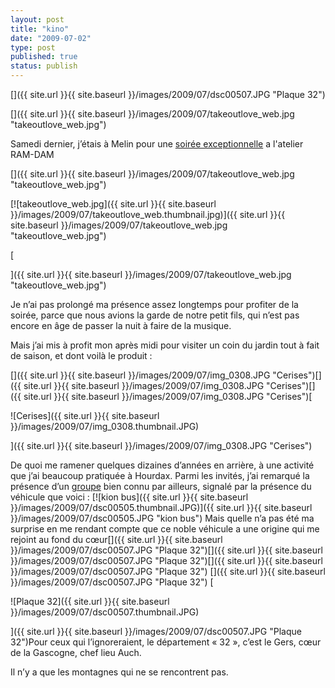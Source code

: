 ```yaml
---
layout: post
title: "kino"
date: "2009-07-02"
type: post
published: true
status: publish
---
```


[]({{ site.url }}{{ site.baseurl }}/images/2009/07/dsc00507.JPG "Plaque 32")

[]({{ site.url }}{{ site.baseurl }}/images/2009/07/takeoutlove_web.jpg "takeoutlove_web.jpg")

Samedi dernier, j’étais à Melin pour une [soirée exceptionnelle](http://www.ram-dam.be/labonocturne.html) a l'atelier RAM-DAM

[]({{ site.url }}{{ site.baseurl }}/images/2009/07/takeoutlove_web.jpg "takeoutlove_web.jpg")

[![takeoutlove_web.jpg]({{ site.url }}{{ site.baseurl }}/images/2009/07/takeoutlove_web.thumbnail.jpg)]({{ site.url }}{{ site.baseurl }}/images/2009/07/takeoutlove_web.jpg "takeoutlove_web.jpg")

[

]({{ site.url }}{{ site.baseurl }}/images/2009/07/takeoutlove_web.jpg "takeoutlove_web.jpg")

Je n’ai pas prolongé ma présence assez longtemps pour profiter de la soirée, parce que nous avions la garde de notre petit fils, qui n’est pas encore en âge de passer la nuit à faire de la musique.

Mais j’ai mis à profit mon après midi pour visiter un coin du jardin tout à fait de saison, et dont voilà le produit :

[]({{ site.url }}{{ site.baseurl }}/images/2009/07/img_0308.JPG "Cerises")[]({{ site.url }}{{ site.baseurl }}/images/2009/07/img_0308.JPG "Cerises")[]({{ site.url }}{{ site.baseurl }}/images/2009/07/img_0308.JPG "Cerises")[

![Cerises]({{ site.url }}{{ site.baseurl }}/images/2009/07/img_0308.thumbnail.JPG)

]({{ site.url }}{{ site.baseurl }}/images/2009/07/img_0308.JPG "Cerises")

De quoi me ramener quelques dizaines d’années en arrière, à une activité que j’ai beaucoup pratiquée à Hourdax. Parmi les invités, j’ai remarqué la présence d’un [groupe](http://www.kinob.be/index.php?secid=1) bien connu par ailleurs, signalé par la présence du véhicule que voici : [![kion bus]({{ site.url }}{{ site.baseurl }}/images/2009/07/dsc00505.thumbnail.JPG)]({{ site.url }}{{ site.baseurl }}/images/2009/07/dsc00505.JPG "kion bus") Mais quelle n’a pas été ma surprise en me rendant compte que ce noble véhicule a une origine qui me rejoint au fond du cœur[]({{ site.url }}{{ site.baseurl }}/images/2009/07/dsc00507.JPG "Plaque 32")[]({{ site.url }}{{ site.baseurl }}/images/2009/07/dsc00507.JPG "Plaque 32")[]({{ site.url }}{{ site.baseurl }}/images/2009/07/dsc00507.JPG "Plaque 32") []({{ site.url }}{{ site.baseurl }}/images/2009/07/dsc00507.JPG "Plaque 32") [

![Plaque 32]({{ site.url }}{{ site.baseurl }}/images/2009/07/dsc00507.thumbnail.JPG)

]({{ site.url }}{{ site.baseurl }}/images/2009/07/dsc00507.JPG "Plaque 32")Pour ceux qui l’ignoreraient, le département « 32 », c’est le Gers, cœur de la Gascogne, chef lieu Auch.

Il n’y a que les montagnes qui ne se rencontrent pas.
